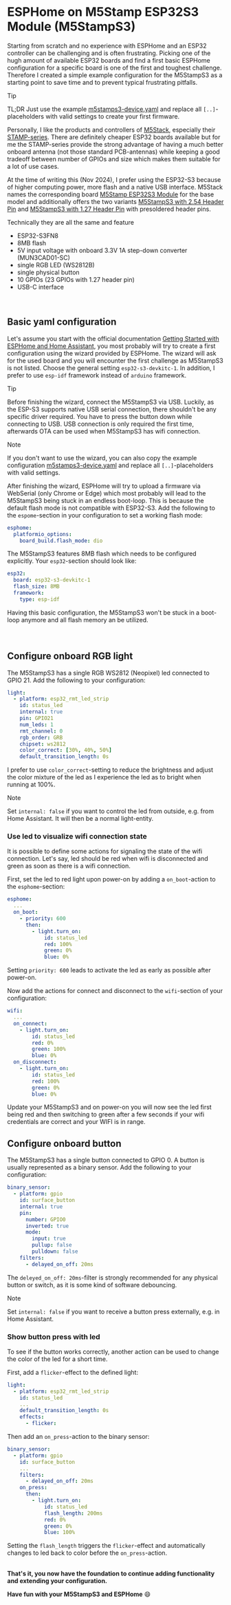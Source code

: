 # ESPHome on M5Stamp ESP32S3 Module (M5StampS3)

Starting from scratch and no experience with ESPHome and an ESP32 controller can be challenging and is often frustrating. Picking one of the hugh amount of available ESP32 boards and find a first basic ESPHome configuration for a specific board is one of the first and toughest challenge.
Therefore I created a simple example configuration for the M5StampS3 as a starting point to save time and to prevent typical frustrating pitfalls.

> [!TIP]
> TL;DR Just use the example [m5stamps3-device.yaml](m5stamps3-device.yaml) and replace all `[..]`-placeholders with valid settings to create your first firmware.

Personally, I like the products and controllers of [M5Stack](https://m5stack.com/), especially their [STAMP-series](https://shop.m5stack.com/collections/m5-controllers/STAMP). There are definitely cheaper ESP32 boards available but for me the STAMP-series provide the strong advantage of having a much better onboard antenna (not those standard PCB-antennas) while keeping a good tradeoff between number of GPIOs and size which makes them suitable for a lot of use cases.

At the time of writing this (Nov 2024), I prefer using the ESP32-S3 because of higher computing power, more flash and a native USB interface. M5Stack names the corresponding board [M5Stamp ESP32S3 Module](https://docs.m5stack.com/en/core/StampS3) for the base model and additionally offers the two variants [M5StampS3 with 2.54 Header Pin](https://docs.m5stack.com/en/core/M5StampS3%20PIN2.54) and [M5StampS3 with 1.27 Header Pin](https://docs.m5stack.com/en/core/M5StampS3%20PIN1.27) with presoldered header pins.

Technically they are all the same and feature 
* ESP32-S3FN8
* 8MB flash
* 5V input voltage with onboard 3.3V 1A step-down converter (MUN3CAD01-SC)
* single RGB LED (WS2812B)
* single physical button
* 10 GPIOs (23 GPIOs with 1.27 header pin)
* USB-C interface
<br/>

## Basic yaml configuration
Let's assume you start with the official documentation [Getting Started with ESPHome and Home Assistant](https://esphome.io/guides/getting_started_hassio.html), you most probably will try to create a first configuration using the wizard provided by ESPHome. The wizard will ask for the used board and you will encounter the first challenge as M5StampS3 is not listed. Choose the general setting `esp32-s3-devkitc-1`. In addition, I prefer to use `esp-idf` framework instead of `arduino` framework.

> [!TIP]
> Before finishing the wizard, connect the M5StampS3 via USB. Luckily, as the ESP-S3 supports native USB serial connection, there shouldn't be any specific driver required. You have to press the button down while connecting to USB. USB connection is only required the first time, afterwards OTA can be used when M5StampS3 has wifi connection.

> [!NOTE]
> If you don't want to use the wizard, you can also copy the example configuration [m5stamps3-device.yaml](m5stamps3-device.yaml) and replace all `[..]`-placeholders with valid settings.


After finishing the wizard, ESPHome will try to upload a firmware via WebSerial (only Chrome or Edge) which most probably will lead to the M5StampS3 being stuck in an endless boot-loop. This is because the default flash mode is not compatible with ESP32-S3. Add the following to the `espome`-section in your configuration to set a working flash mode:
```YAML
esphome:
  platformio_options:
    board_build.flash_mode: dio
```

The M5StampS3 features 8MB flash which needs to be configured explicitly. Your `esp32`-section should look like:

```YAML
esp32:
  board: esp32-s3-devkitc-1
  flash_size: 8MB
  framework:
    type: esp-idf
```

Having this basic configuration, the M5StampS3 won't be stuck in a boot-loop anymore and all flash memory an be utilized.
<br/>
<br/>
<br/>

## Configure onboard RGB light
The M5StampS3 has a single RGB WS2812 (Neopixel) led connected to GPIO 21. Add the following to your configuration:
```YAML
light:
  - platform: esp32_rmt_led_strip
    id: status_led
    internal: true
    pin: GPIO21
    num_leds: 1
    rmt_channel: 0
    rgb_order: GRB
    chipset: ws2812
    color_correct: [30%, 40%, 50%]
    default_transition_length: 0s
```
I prefer to use `color_correct`-setting to reduce the brightness and adjust the color mixture of the led as I experience the led as to bright when running at 100%. 

>[!NOTE]
>Set `internal: false` if you want to control the led from outside, e.g. from Home Assistant. It will then be a normal light-entity.

### Use led to visualize wifi connection state
It is possible to define some actions for signaling the state of the wifi connection. Let's say, led should be red when wifi is disconnected and green as soon as there is a wifi connection.

First, set the led to red light upon power-on by adding a `on_boot`-action to the `esphome`-section:
```YAML
esphome:
  ...
  on_boot:
    - priority: 600
      then:
        - light.turn_on:
            id: status_led
            red: 100%
            green: 0%
            blue: 0%
```
Setting `priority: 600` leads to activate the led as early as possible after power-on.

Now add the actions for connect and disconnect to the `wifi`-section of your configuration:
```YAML
wifi:
  ...
  on_connect:
    - light.turn_on:
        id: status_led
        red: 0%
        green: 100%
        blue: 0%
  on_disconnect:
    - light.turn_on:
        id: status_led
        red: 100%
        green: 0%
        blue: 0%
```
Update your M5StampS3 and on power-on you will now see the led first being red and then switching to green after a few seconds if your wifi credentials are correct and your WIFI is in range.

## Configure onboard button
The M5StampS3 has a single button connected to GPIO 0. A button is usually represented as a binary sensor. Add the following to your configuration:
```YAML
binary_sensor:
  - platform: gpio
    id: surface_button
    internal: true
    pin:
      number: GPIO0
      inverted: true
      mode:
        input: true
        pullup: false
        pulldown: false
    filters:
      - delayed_on_off: 20ms
```
The `deleyed_on_off: 20ms`-filter is strongly recommended for any physical button or switch, as it is some kind of software debouncing.

>[!NOTE]
>Set `internal: false` if you want to receive a button press externally, e.g. in Home Assistant.

### Show button press with led
To see if the button works correctly, another action can be used to change the color of the led for a short time.

First, add a `flicker`-effect to the defined light:
```YAML
light:
  - platform: esp32_rmt_led_strip
    id: status_led
    ...
    default_transition_length: 0s
    effects:
      - flicker:
```

Then add an `on_press`-action to the binary sensor:
```YAML
binary_sensor:
  - platform: gpio
    id: surface_button
    ...
    filters:
      - delayed_on_off: 20ms
    on_press:
      then:
        - light.turn_on:
            id: status_led
            flash_length: 200ms
            red: 0%
            green: 0%
            blue: 100%
```
Setting the `flash_length` triggers the `flicker`-effect and automatically changes to led back to color before the `on_press`-action.
<br/>
<br/>

**That's it, you now have the foundation to continue adding functionality and extending your configuration.**

**Have fun with your M5StampS3 and ESPHome** :smile:
